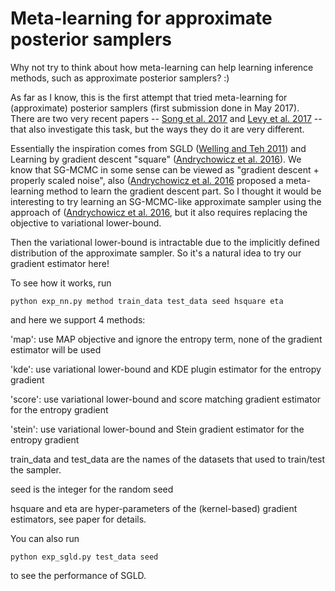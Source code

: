 # Meta-learning for approximate posterior samplers

Why not try to think about how meta-learning can help learning inference methods, such as approximate posterior samplers? :)

As far as I know, this is the first attempt that tried meta-learning for (approximate) posterior samplers 
(first submission done in May 2017). There are two very recent papers -- [Song et al. 2017](https://docs.python.org/2/library/shutil.html) 
and [Levy et al. 2017](https://arxiv.org/abs/1711.09268) -- 
that also investigate this task, but the ways they do it are very different.

Essentially the inspiration comes from SGLD ([Welling and Teh 2011](https://dl.acm.org/citation.cfm?id=3104568)) and 
Learning by gradient descent "square" ([Andrychowicz et al. 2016](https://arxiv.org/abs/1606.04474)). We know that SG-MCMC in
some sense can be viewed as "gradient descent + properly scaled noise", 
also ([Andrychowicz et al. 2016](https://arxiv.org/abs/1606.04474) proposed a meta-learning method to learn the gradient descent
part. So I thought it would be interesting to try learning an SG-MCMC-like approximate sampler using the approach of 
([Andrychowicz et al. 2016](https://arxiv.org/abs/1606.04474), but it also requires replacing the objective to variational 
lower-bound.

Then the variational lower-bound is intractable due to the implicitly defined distribution of the approximate sampler. 
So it's a natural idea to try our gradient estimator here!

To see how it works, run

    python exp_nn.py method train_data test_data seed hsquare eta
    
and here we support 4 methods:

'map': use MAP objective and ignore the entropy term, none of the gradient estimator will be used

'kde': use variational lower-bound and KDE plugin estimator for the entropy gradient

'score': use variational lower-bound and score matching gradient estimator for the entropy gradient

'stein': use variational lower-bound and Stein gradient estimator for the entropy gradient

train_data and test_data are the names of the datasets that used to train/test the sampler.

seed is the integer for the random seed

hsquare and eta are hyper-parameters of the (kernel-based) gradient estimators, see paper for details.

You can also run 

    python exp_sgld.py test_data seed
    
to see the performance of SGLD.
